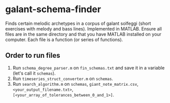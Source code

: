 # galant-schema-finder
Finds certain melodic archetypes in a corpus of galant solfeggi (short exercises with melody and bass lines). Implemented in MATLAB. Ensure all files are in the same directory and that you have MATLAB installed on your computer. Each file is a function (or series of functions).

## Order to run files
1. Run `schema_degree_parser.m` on `fin_schemas.txt` and save it in a variable (let's call it `schemas`).
2. Run `timeseries_struct_converter.m` on `schemas`.
3. Run `search_algorithm.m` on `schemas`, `giant_note_matrix.csv`, `<your_output_filename.txt>`, `[<your_array_of_tolerances_between_0_and_1>]`.
